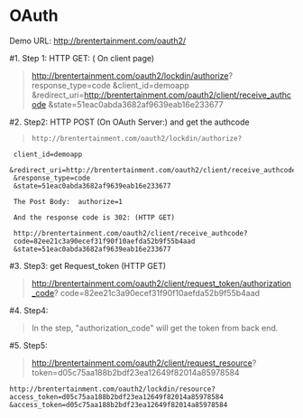 # OAuth

Demo URL: http://brentertainment.com/oauth2/


#1. Step 1: HTTP GET:  ( On client page)
> http://brentertainment.com/oauth2/lockdin/authorize?
	response_type=code
	&client_id=demoapp
	&redirect_uri=http://brentertainment.com/oauth2/client/receive_authcode
	&state=51eac0abda3682af9639eab16e233677

#2. Step2: HTTP POST (On OAuth Server:) and get the authcode

>     http://brentertainment.com/oauth2/lockdin/authorize?
	 client_id=demoapp
	 &redirect_uri=http://brentertainment.com/oauth2/client/receive_authcode
	 &response_type=code
	 &state=51eac0abda3682af9639eab16e233677
	 
	 The Post Body:  authorize=1
	 
	 And the response code is 302: (HTTP GET)
	 
	 http://brentertainment.com/oauth2/client/receive_authcode?
	 code=82ee21c3a90ecef31f90f10aefda52b9f55b4aad
	 &state=51eac0abda3682af9639eab16e233677
	 
#3. Step3: get Request_token (HTTP GET)

>	http://brentertainment.com/oauth2/client/request_token/authorization_code?
	code=82ee21c3a90ecef31f90f10aefda52b9f55b4aad
	
	
#4. Step4: 
>	In the step, "authorization_code" will get the token from back end.
	
#5. Step5: 
	
>	http://brentertainment.com/oauth2/client/request_resource?
	token=d05c75aa188b2bdf23ea12649f82014a85978584
	
	http://brentertainment.com/oauth2/lockdin/resource?
	access_token=d05c75aa188b2bdf23ea12649f82014a85978584
	&access_token=d05c75aa188b2bdf23ea12649f82014a85978584
